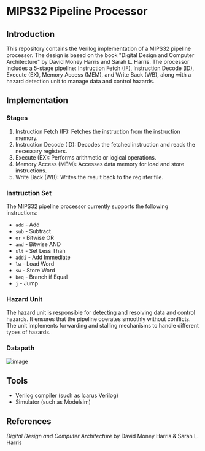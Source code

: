 # MIPS32 Pipeline Processor
## Introduction
This repository contains the Verilog implementation of a MIPS32 pipeline processor. The design is based on the book "Digital Design and Computer Architecture" by David Money Harris and Sarah L. Harris. The processor includes a 5-stage pipeline: Instruction Fetch (IF), Instruction Decode (ID), Execute (EX), Memory Access (MEM), and Write Back (WB), along with a hazard detection unit to manage data and control hazards.
## Implementation
### Stages
1. Instruction Fetch (IF): Fetches the instruction from the instruction memory.  
2. Instruction Decode (ID): Decodes the fetched instruction and reads the necessary registers.  
3. Execute (EX): Performs arithmetic or logical operations.  
4. Memory Access (MEM): Accesses data memory for load and store instructions.
5. Write Back (WB): Writes the result back to the register file.
### Instruction Set
The MIPS32 pipeline processor currently supports the following instructions:  
* `add` - Add  
* `sub` - Subtract  
* `or` - Bitwise OR  
* `and` - Bitwise AND  
* `slt` - Set Less Than  
* `addi` - Add Immediate  
* `lw` - Load Word  
* `sw` - Store Word  
* `beq` - Branch if Equal  
* `j` - Jump  
### Hazard Unit
The hazard unit is responsible for detecting and resolving data and control hazards. It ensures that the pipeline operates smoothly without conflicts. The unit implements forwarding and stalling mechanisms to handle different types of hazards.
### Datapath
![image](https://github.com/sushi0706/mips-pipeline-processor/assets/170224108/920233ca-2555-4a43-9681-acc92356f138)

## Tools
* Verilog compiler (such as Icarus Verilog)  
* Simulator (such as Modelsim)
## References
_Digital Design and Computer Architecture_ by David Money Harris & Sarah L. Harris
